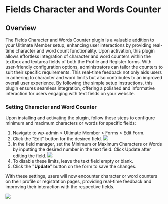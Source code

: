 ---
---
# Fields Character and Words Counter
Overview
--------

 The Fields Character and Words Counter plugin is a valuable addition to your Ultimate Member setup, enhancing user interactions by providing real-time character and word count functionality. Upon activation, this plugin allows effortless integration of character and word counters within the textbox and textarea fields of both the Profile and Register forms. With user-friendly configuration options, administrators can tailor the counters to suit their specific requirements. This real-time feedback not only aids users in adhering to character and word limits but also contributes to an improved overall user experience. By following the simple setup instructions, this plugin ensures seamless integration, offering a polished and informative interaction for users engaging with text fields on your website.


### Setting Character and Word Counter

 Upon installing and activating the plugin, follow these steps to configure minimum and maximum characters or words for specific fields:

1. Navigate to wp-admin &gt; Ultimate Member &gt; Forms &gt; Edit Form.
2. Click the "Edit" button for the desired field.   ![](https://s3.amazonaws.com/helpscout.net/docs/assets/561c96629033600a7a36d662/images/654f4b892d28585006d01780/file-D8BV0egYfk.png)
3. In the field manager, set the Minimum or Maximum Characters or Words by inputting the desired number in the text field. Click Update after editing the field.   ![](https://s3.amazonaws.com/helpscout.net/docs/assets/561c96629033600a7a36d662/images/654f4bc200e96206bf000ffc/file-kydlINmrSM.png)
4. To disable these limits, leave the text field empty or blank.
5. Click the <strong>"Update</strong>" button on the form to save the changes.

 With these settings, users will now encounter character or word counters on their profile or registration pages, providing real-time feedback and improving their interaction with the respective fields.

  ![](https://s3.amazonaws.com/helpscout.net/docs/assets/561c96629033600a7a36d662/images/654f4cb700e96206bf000ffd/file-mhre5wNbxO.png)